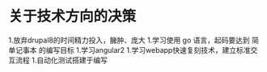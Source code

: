 # 关于技术方向的决策
1.放弃drupal8的时间精力投入，臃肿、庞大
1.学习使用 go 语言，起码要达到 简单记事本 的编写目标
1.学习angular2
1.学习webapp快速复刻技术，建立标准交互流程
1.自动化测试搭建于编写
